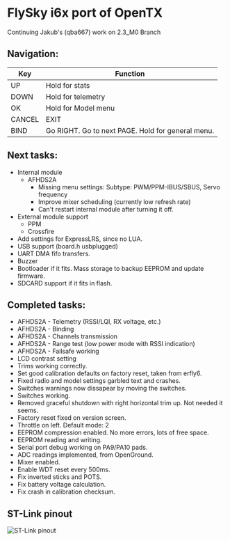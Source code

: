 # FlySky i6x port of OpenTX

Continuing Jakub's (qba667) work on 2.3_M0 Branch

## Navigation:

| Key | Function |
| --- | --- |
| UP     | Hold for stats |                              
| DOWN   | Hold for telemetry |                                  
| OK     | Hold for Model menu |
| CANCEL | EXIT |                      
| BIND   | Go RIGHT. Go to next PAGE. Hold for general menu. |

## Next tasks:

* Internal module
    - AFHDS2A
        - Missing menu settings: Subtype: PWM/PPM-IBUS/SBUS, Servo frequency
        - Improve mixer scheduling (currently low refresh rate)
        - Can't restart internal module after turning it off.
* External module support
    - PPM
    - Crossfire
* Add settings for ExpressLRS, since no LUA.
* USB support (board.h usbplugged)
* UART DMA fifo transfers.
* Buzzer
* Bootloader if it fits. Mass storage to backup EEPROM and update firmware.
* SDCARD support if it fits in flash.

## Completed tasks:

* AFHDS2A - Telemetry (RSSI/LQI, RX voltage, etc.)
* AFHDS2A - Binding
* AFHDS2A - Channels transmission
* AFHDS2A - Range test (low power mode with RSSI indication)
* AFHDS2A - Failsafe working
* LCD contrast setting
* Trims working correctly.
* Set good calibration defaults on factory reset, taken from erfly6.
* Fixed radio and model settings garbled text and crashes.
* Switches warnings now dissapear by moving the switches.
* Switches working.
* Removed graceful shutdown with right horizontal trim up. Not needed it seems.
* Factory reset fixed on version screen.
* Throttle on left. Default mode: 2
* EEPROM compression enabled. No more errors, lots of free space.
* EEPROM reading and writing.
* Serial port debug working on PA9/PA10 pads.
* ADC readings implemented, from OpenGround.
* Mixer enabled.
* Enable WDT reset every 500ms.
* Fix inverted sticks and POTS.
* Fix battery voltage calculation.
* Fix crash in calibration checksum. 

## ST-Link pinout

![ST-Link pinout](https://raw.githubusercontent.com/marianomd/opentx/2.3_M0/doc/flysky/flysky-i6x%20st-link%20pinout%20small.png)